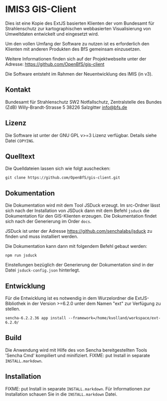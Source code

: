 IMIS3 GIS-Client
===========
Dies ist eine Kopie des ExtJS basierten Klienten der vom Bundesamt für Strahlenschutz zur kartographischen webbasierten Visualisierung von Umweltdaten entwickelt und eingesetzt wird.

Um den vollen Umfang der Software zu nutzen ist es erforderlich den Klienten mit anderen Produkten des BfS gemeinsam einzusetzen.

Weitere Informationen finden sich auf der Projektwebseite unter
der Adresse: https://github.com/OpenBfS/gis-client

Die Software entsteht im Rahmen der Neuentwicklung des IMIS (in v3).

Kontakt
-------
Bundesamt für Strahlenschutz
SW2 Notfallschutz, Zentralstelle des Bundes (ZdB)
Willy-Brandt-Strasse 5
38226 Salzgitter
info@bfs.de

Lizenz
------
Die Software ist unter der GNU GPL v>=3 Lizenz verfügbar. Details siehe Datei `COPYING`.

Quelltext
---------
Die Quelldateien lassen sich wie folgt auschecken:
```
git clone https://github.com/OpenBfS/gis-client.git
```

Dokumentation
-------------
Die Dokumentation wird mit dem Tool JSDuck erzeugt.
Im src-Ordner lässt sich nach der Installation von JSDuck dann mit dem
Befehl `jsduck` die Dokumentation für den GIS-Klienten erzeugen.
Die Dokumentation findet sich nach der Generierung im Order `docs`.

JSDuck ist unter der Adresse https://github.com/senchalabs/jsduck
zu finden und muss installiert werden.

Die Dokumentation kann dann mit folgendem Befehl gebaut werden:

```
npm run jsduck
```

Einstellungen bezüglich der Generierung der Dokumentation sind in der Datei
`jsduck-config.json` hinterlegt.

Entwicklung
-----------
Für die Entwicklung ist es notwendig in dem Wurzelordner die ExtJS-Bibliothek
in der Version >=6.2.0 unter dem Namen "ext" zur Verfügung zu stellen.

```
sencha-6.2.2.36 app install --framework=/home/kvolland/workspace/ext-6.2.0/
```


Build
-----
Die Anwendung wird mit Hilfe des von Sencha bereitgestellten Tools 'Sencha Cmd'
kompiliert und minifiziert.
FIXME: put Install in separate `INSTALL.markdown`.

Installation
------------
FIXME: put Install in separate `INSTALL.markdown`.
Für Informationen zur Installation schauen Sie in die `INSTALL.markdown` Datei.
